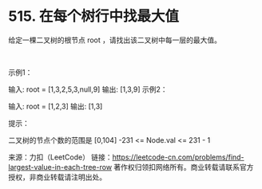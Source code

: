 # 515. 在每个树行中找最大值

给定一棵二叉树的根节点 root ，请找出该二叉树中每一层的最大值。

 

示例1：



输入: root = [1,3,2,5,3,null,9]
输出: [1,3,9]
示例2：

输入: root = [1,2,3]
输出: [1,3]
 

提示：

二叉树的节点个数的范围是 [0,104]
-231 <= Node.val <= 231 - 1

来源：力扣（LeetCode）
链接：https://leetcode-cn.com/problems/find-largest-value-in-each-tree-row
著作权归领扣网络所有。商业转载请联系官方授权，非商业转载请注明出处。